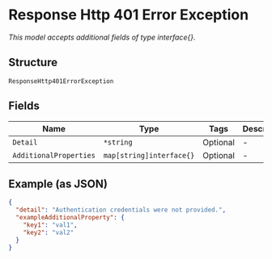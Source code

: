 
# Response Http 401 Error Exception

*This model accepts additional fields of type interface{}.*

## Structure

`ResponseHttp401ErrorException`

## Fields

| Name | Type | Tags | Description |
|  --- | --- | --- | --- |
| `Detail` | `*string` | Optional | - |
| `AdditionalProperties` | `map[string]interface{}` | Optional | - |

## Example (as JSON)

```json
{
  "detail": "Authentication credentials were not provided.",
  "exampleAdditionalProperty": {
    "key1": "val1",
    "key2": "val2"
  }
}
```

